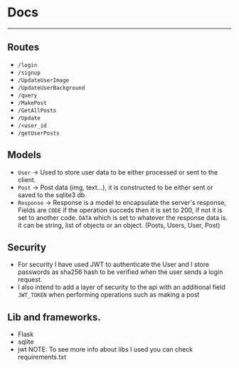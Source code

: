 # Docs
-----------------------------------------------------------------------------------------------

## Routes

- `/login`
- `/signup`
- `/UpdateUserImage`
- `/UpdateUserBackground`
- `/query`
- `/MakePost`
- `/GetAllPosts`
- `/Update`
- `/<user_id`
- `/getUserPosts`

## Models

- `User` -> Used to store user data to be either processed or sent to the client.
- `Post` -> Post data (img, text...), it is constructed to be either sent or saved to the sqlite3 db.
- `Response` -> Response is a model to encapsulate the server's response, Fields are `CODE` if the operation succeds then it is set to 200, if not it is set to another code. `DATA` which is set to whatever the response data is. it can be string, list of objects or an object. (Posts, Users, User, Post)

## Security

- For security I have used JWT to authenticate the User and I store passwords as sha256 hash to be verified when the user sends a login request.
- I also intend to add a layer of security to the api with an additional field `JWT_TOKEN` when performing operations such as making a post

## Lib and frameworks.
- Flask
- sqlite
- jwt
NOTE: To see more info about libs I used you can check requirements.txt


